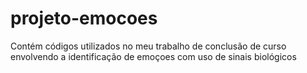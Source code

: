 # projeto-emocoes
Contém códigos utilizados no meu trabalho de conclusão de curso envolvendo a identificação de emoçoes com uso de sinais biológicos
